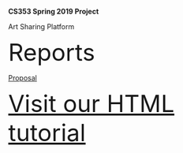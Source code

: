 <b>CS353 Spring 2019 Project</b>

Art Sharing Platform

<p><font size=99>Reports</font></p>

<a href="https://drive.google.com/open?id=1dFiln9QmQQ0jyhNRmOA4KMswBdisnimB">Proposal</a>

<p><font size=99><a href="https://www.w3schools.com/html/">Visit our HTML tutorial</a></font></p>
